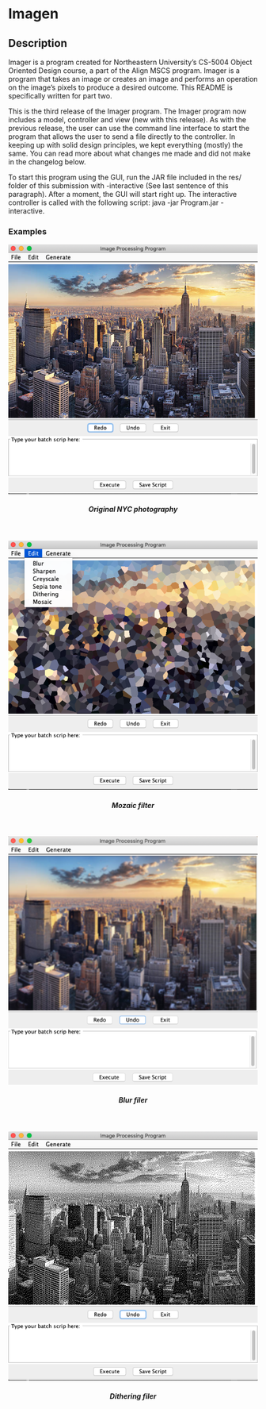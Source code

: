 # Imagen


## Description 

Imager is a program created for Northeastern University’s CS-5004 Object Oriented Design course, a part of the Align MSCS program. Imager is a program that takes an image or creates an image and performs an operation on the image’s pixels to produce a desired outcome. This README is specifically written for part two. 

This is the third release of the Imager program. The Imager program now includes a model, controller and view (new with this release). As with the previous release, the user can use the command line interface to start the program that allows the user to send a file directly to the controller. In keeping up with solid design principles, we kept everything (mostly) the same. You can read more about what changes me made and did not make in the changelog below. 

To start this program using the GUI, run the JAR file included in the res/ folder of this submission with -interactive (See last sentence of this paragraph). After a moment, the GUI will start right up. The interactive controller is called with the following script: java -jar Program.jar -interactive.

### Examples

<p align="center">
  <img src="docs/overview.png" />
</p>
<h5 align="center">Original NYC photography</h5>

$~~~~~~~$

<p align="center">
  <img src="docs/mozaic.png" />
</p>
<h5 align="center">Mozaic filter</h5>

$~~~~~~~$

<p align="center">
  <img src="docs/blur.png" />
</p>
<h5 align="center">Blur filer</h5>

$~~~~~~~$


<p align="center">
  <img src="docs/dithering.png" />
</p>
<h5 align="center">Dithering filer</h5>



